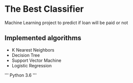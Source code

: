 # The Best Classifier

Machine Learning project to predict if loan will be paid or not 

## Implemented algorithms
* K Nearest Neighbors
* Decision Tree
* Support Vector Machine
* Logistic Regression

''' Python 3.6
'''
